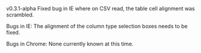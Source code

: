 v0.3.1-alpha
Fixed bug in IE where on CSV read, the table cell alignment was scrambled.

Bugs in IE: 
The alignment of the column type selection boxes needs to be fixed.

Bugs in Chrome:
None currently known at this time.
